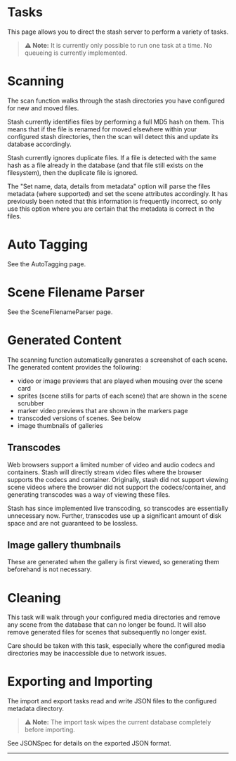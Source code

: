 # Tasks

This page allows you to direct the stash server to perform a variety of tasks.

> **⚠️ Note:** It is currently only possible to run one task at a time. No queueing is currently implemented.

# Scanning

The scan function walks through the stash directories you have configured for new and moved files. 

Stash currently identifies files by performing a full MD5 hash on them. This means that if the file is renamed for moved elsewhere within your configured stash directories, then the scan will detect this and update its database accordingly.

Stash currently ignores duplicate files. If a file is detected with the same hash as a file already in the database (and that file still exists on the filesystem), then the duplicate file is ignored.

The "Set name, data, details from metadata" option will parse the files metadata (where supported) and set the scene attributes accordingly. It has previously been noted that this information is frequently incorrect, so only use this option where you are certain that the metadata is correct in the files.

# Auto Tagging
See the AutoTagging page.

# Scene Filename Parser
See the SceneFilenameParser page.

# Generated Content

The scanning function automatically generates a screenshot of each scene. The generated content provides the following:
* video or image previews that are played when mousing over the scene card
* sprites (scene stills for parts of each scene) that are shown in the scene scrubber 
* marker video previews that are shown in the markers page
* transcoded versions of scenes. See below
* image thumbnails of galleries

## Transcodes

Web browsers support a limited number of video and audio codecs and containers. Stash will directly stream video files where the browser supports the codecs and container. Originally, stash did not support viewing scene videos where the browser did not support the codecs/container, and generating transcodes was a way of viewing these files.

Stash has since implemented live transcoding, so transcodes are essentially unnecessary now. Further, transcodes use up a significant amount of disk space and are not guaranteed to be lossless.

## Image gallery thumbnails

These are generated when the gallery is first viewed, so generating them beforehand is not necessary.

# Cleaning

This task will walk through your configured media directories and remove any scene from the database that can no longer be found. It will also remove generated files for scenes that subsequently no longer exist.

Care should be taken with this task, especially where the configured media directories may be inaccessible due to network issues.

# Exporting and Importing

The import and export tasks read and write JSON files to the configured metadata directory. 

> **⚠️ Note:** The import task wipes the current database completely before importing.

See JSONSpec for details on the exported JSON format.

---
